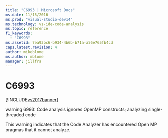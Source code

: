 ```yaml
---
title: "C6993 | Microsoft Docs"
ms.date: 11/15/2016
ms.prod: "visual-studio-dev14"
ms.technology: vs-ide-code-analysis
ms.topic: reference
f1_keywords: 
  - "C6993"
ms.assetid: 7ea93bc6-b934-4b6b-b71a-a56e765fb4cd
caps.latest.revision: 4
author: mikeblome
ms.author: mblome
manager: jillfra
---
```

# C6993
[!INCLUDE[vs2017banner](../includes/vs2017banner.md)]

warning 6993: Code analysis ignores OpenMP constructs; analyzing single-threaded code  
  
 This warning indicates that the Code Analyzer has encountered Open MP pragmas that it cannot analyze.
